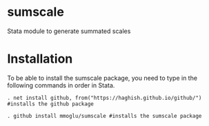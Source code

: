 # sumscale
Stata module to generate summated scales

# Installation
To be able to install the sumscale package, you need to type in the following commands in order in Stata.
```
. net install github, from("https://haghish.github.io/github/") #installs the github package
```
```
. github install mmoglu/sumscale #installs the sumscale package
```
